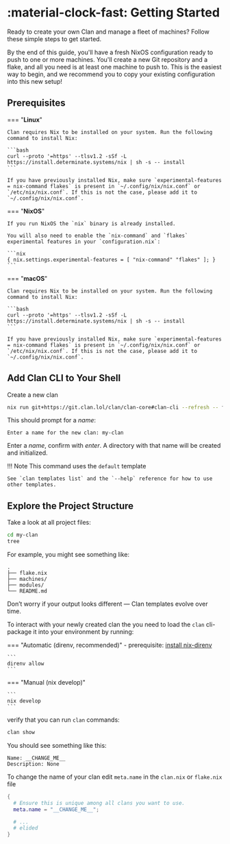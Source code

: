 # :material-clock-fast: Getting Started

Ready to create your own Clan and manage a fleet of machines? Follow these simple steps to get started.

By the end of this guide, you'll have a fresh NixOS configuration ready to push to one or more machines. You'll create a new Git repository and a flake, and all you need is at least one machine to push to. This is the easiest way to begin, and we recommend you to copy your existing configuration into this new setup!

## Prerequisites

=== "**Linux**"

    Clan requires Nix to be installed on your system. Run the following command to install Nix:

    ```bash
    curl --proto '=https' --tlsv1.2 -sSf -L https://install.determinate.systems/nix | sh -s -- install
    ```

    If you have previously installed Nix, make sure `experimental-features = nix-command flakes` is present in `~/.config/nix/nix.conf` or `/etc/nix/nix.conf`. If this is not the case, please add it to `~/.config/nix/nix.conf`.

=== "**NixOS**"

    If you run NixOS the `nix` binary is already installed.

    You will also need to enable the `nix-command` and `flakes` experimental features in your `configuration.nix`:

    ```nix
    { nix.settings.experimental-features = [ "nix-command" "flakes" ]; }
    ```

=== "**macOS**"

    Clan requires Nix to be installed on your system. Run the following command to install Nix:

    ```bash
    curl --proto '=https' --tlsv1.2 -sSf -L https://install.determinate.systems/nix | sh -s -- install
    ```

    If you have previously installed Nix, make sure `experimental-features = nix-command flakes` is present in `~/.config/nix/nix.conf` or `/etc/nix/nix.conf`. If this is not the case, please add it to `~/.config/nix/nix.conf`.

## Add Clan CLI to Your Shell

Create a new clan

```bash
nix run git+https://git.clan.lol/clan/clan-core#clan-cli --refresh -- flakes create
```

This should prompt for a *name*:

```terminalSession
Enter a name for the new clan: my-clan
```

Enter a *name*, confirm with *enter*. A directory with that name will be created and initialized.

!!! Note
    This command uses the `default` template

    See `clan templates list` and the `--help` reference for how to use other templates.

## Explore the Project Structure

Take a look at all project files:

```bash
cd my-clan
tree
```

For example, you might see something like:

``` { .console .no-copy }
.
├── flake.nix
├── machines/
├── modules/
└── README.md
```

Don’t worry if your output looks different — Clan templates evolve over time.

To interact with your newly created clan the you need to load the `clan` cli-package it into your environment by running:

=== "Automatic (direnv, recommended)"
    - prerequisite: [install nix-direnv](https://github.com/nix-community/nix-direnv)

    ```
    direnv allow
    ```

=== "Manual (nix develop)"

    ```
    nix develop
    ```

verify that you can run `clan` commands:

```bash
clan show
```

You should see something like this:

```shellSession
Name: __CHANGE_ME__
Description: None
```

To change the name of your clan edit `meta.name` in the `clan.nix` or `flake.nix` file

```{.nix title="clan.nix" hl_lines="3"}
{
  # Ensure this is unique among all clans you want to use.
  meta.name = "__CHANGE_ME__";

  # ...
  # elided
}
```

